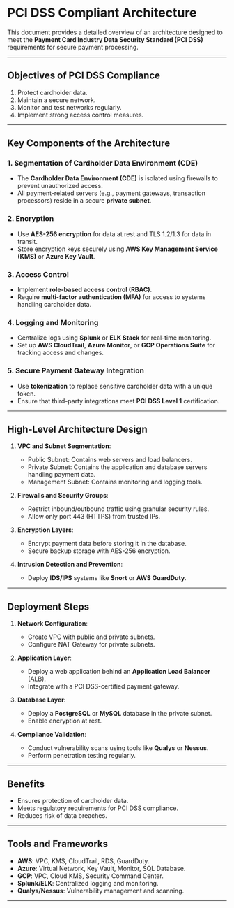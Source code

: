 # PCI DSS Compliant Architecture

This document provides a detailed overview of an architecture designed to meet the **Payment Card Industry Data Security Standard (PCI DSS)** requirements for secure payment processing.

---

## Objectives of PCI DSS Compliance
1. Protect cardholder data.
2. Maintain a secure network.
3. Monitor and test networks regularly.
4. Implement strong access control measures.

---

## Key Components of the Architecture
### **1. Segmentation of Cardholder Data Environment (CDE)**
- The **Cardholder Data Environment (CDE)** is isolated using firewalls to prevent unauthorized access.
- All payment-related servers (e.g., payment gateways, transaction processors) reside in a secure **private subnet**.

### **2. Encryption**
- Use **AES-256 encryption** for data at rest and TLS 1.2/1.3 for data in transit.
- Store encryption keys securely using **AWS Key Management Service (KMS)** or **Azure Key Vault**.

### **3. Access Control**
- Implement **role-based access control (RBAC)**.
- Require **multi-factor authentication (MFA)** for access to systems handling cardholder data.

### **4. Logging and Monitoring**
- Centralize logs using **Splunk** or **ELK Stack** for real-time monitoring.
- Set up **AWS CloudTrail**, **Azure Monitor**, or **GCP Operations Suite** for tracking access and changes.

### **5. Secure Payment Gateway Integration**
- Use **tokenization** to replace sensitive cardholder data with a unique token.
- Ensure that third-party integrations meet **PCI DSS Level 1** certification.

---

## High-Level Architecture Design
1. **VPC and Subnet Segmentation**:
   - Public Subnet: Contains web servers and load balancers.
   - Private Subnet: Contains the application and database servers handling payment data.
   - Management Subnet: Contains monitoring and logging tools.

2. **Firewalls and Security Groups**:
   - Restrict inbound/outbound traffic using granular security rules.
   - Allow only port 443 (HTTPS) from trusted IPs.

3. **Encryption Layers**:
   - Encrypt payment data before storing it in the database.
   - Secure backup storage with AES-256 encryption.

4. **Intrusion Detection and Prevention**:
   - Deploy **IDS/IPS** systems like **Snort** or **AWS GuardDuty**.

---

## Deployment Steps
1. **Network Configuration**:
   - Create VPC with public and private subnets.
   - Configure NAT Gateway for private subnets.

2. **Application Layer**:
   - Deploy a web application behind an **Application Load Balancer** (ALB).
   - Integrate with a PCI DSS-certified payment gateway.

3. **Database Layer**:
   - Deploy a **PostgreSQL** or **MySQL** database in the private subnet.
   - Enable encryption at rest.

4. **Compliance Validation**:
   - Conduct vulnerability scans using tools like **Qualys** or **Nessus**.
   - Perform penetration testing regularly.

---

## Benefits
- Ensures protection of cardholder data.
- Meets regulatory requirements for PCI DSS compliance.
- Reduces risk of data breaches.

---

## Tools and Frameworks
- **AWS**: VPC, KMS, CloudTrail, RDS, GuardDuty.
- **Azure**: Virtual Network, Key Vault, Monitor, SQL Database.
- **GCP**: VPC, Cloud KMS, Security Command Center.
- **Splunk/ELK**: Centralized logging and monitoring.
- **Qualys/Nessus**: Vulnerability management and scanning.

---
